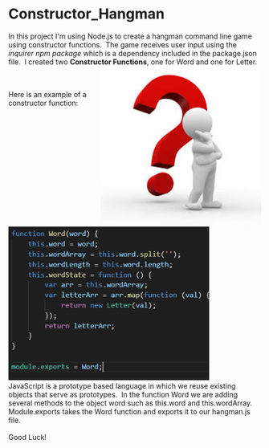 # Constructor_Hangman
<!--  -->
In this project I'm using Node.js to create a hangman command line game using constructor functions.&nbsp; The game receives user input using the *inquirer npm package* which is a dependency included in the package.json file.&nbsp; I created two **Constructor Functions**, one for Word and one for Letter.
<img src="images/question.jpg" alt="Drawing" style="width: 320px; float: right;" />
<br>
<br>
<br>
 
 
Here is an example of a constructor function:
<br>
<img src="images/constructorfunctions.PNG" alt="Drawing" style="width: 400px; float: center;" />
<br>
JavaScript is a prototype based language in which we reuse existing objects that serve as prototypes. &nbsp;In the function Word we are adding several methods to the object word such as this.word and this.wordArray.&nbsp; Module.exports takes the Word function and exports it to our hangman.js file.
<br>
<br>
Good Luck!


 

 

 



 
